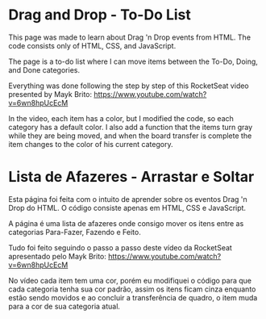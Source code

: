# Drag and Drop - To-Do List

This page was made to learn about Drag 'n Drop events from HTML. The code consists only of HTML, CSS, and JavaScript.

The page is a to-do list where I can move items between the To-Do, Doing, and Done categories.

Everything was done following the step by step of this RocketSeat video presented by Mayk Brito:
https://www.youtube.com/watch?v=6wn8hpUcEcM

In the video, each item has a color, but I modified the code, so each category has a default color.  I also add a function that the items turn gray while they are being moved, and when the board transfer is complete the item changes to the color of his current category.

# Lista de Afazeres - Arrastar e Soltar

Esta página foi feita com o intuito de aprender sobre os eventos Drag 'n Drop do HTML. O código consiste apenas em HTML, CSS e JavaScript.

A página é uma lista de afazeres onde consigo mover os itens entre as categorias Para-Fazer, Fazendo e Feito. 

Tudo foi feito seguindo o passo a passo deste vídeo da RocketSeat apresentado pelo Mayk Brito:
https://www.youtube.com/watch?v=6wn8hpUcEcM

No vídeo cada item tem uma cor, porém eu modifiquei o código para que cada categoria tenha sua cor padrão, assim os itens ficam cinza enquanto estão sendo movidos e ao concluir a transferência de quadro, o item muda para a cor de sua categoria atual.
